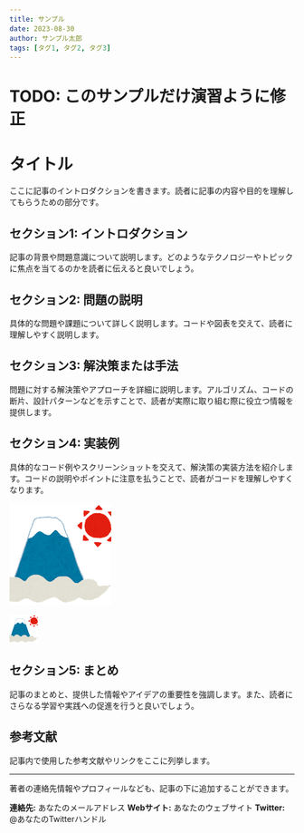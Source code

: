 ```yaml
---
title: サンプル
date: 2023-08-30
author: サンプル太郎
tags: [タグ1, タグ2, タグ3]
---
```

 # TODO: このサンプルだけ演習ように修正
# タイトル

ここに記事のイントロダクションを書きます。読者に記事の内容や目的を理解してもらうための部分です。

## セクション1: イントロダクション

記事の背景や問題意識について説明します。どのようなテクノロジーやトピックに焦点を当てるのかを読者に伝えると良いでしょう。

## セクション2: 問題の説明

具体的な問題や課題について詳しく説明します。コードや図表を交えて、読者に理解しやすく説明します。

## セクション3: 解決策または手法

問題に対する解決策やアプローチを詳細に説明します。アルゴリズム、コードの断片、設計パターンなどを示すことで、読者が実際に取り組む際に役立つ情報を提供します。

## セクション4: 実装例

具体的なコード例やスクリーンショットを交えて、解決策の実装方法を紹介します。コードの説明やポイントに注意を払うことで、読者がコードを理解しやすくなります。
<!-- 大きさを指定せずに画像を貼り付ける -->
![画像を貼る例](./image/syougatsu_fujisan.png)

<!-- 画像の大きさを指定して貼り付ける -->
<img src="./image/syougatsu_fujisan.png" width="10%">

## セクション5: まとめ

記事のまとめと、提供した情報やアイデアの重要性を強調します。また、読者にさらなる学習や実践への促進を行うと良いでしょう。

## 参考文献

記事内で使用した参考文献やリンクをここに列挙します。

---

著者の連絡先情報やプロフィールなども、記事の下に追加することができます。

**連絡先:** あなたのメールアドレス
**Webサイト:** あなたのウェブサイト
**Twitter:** @あなたのTwitterハンドル